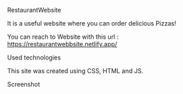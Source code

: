 RestaurantWebsite

It is a useful website where you can order delicious Pizzas!

You can reach to Website with this url  : https://restaurantwebbsite.netlify.app/

Used technologies

This site was created using CSS, HTML and JS.

Screenshot

![]()
